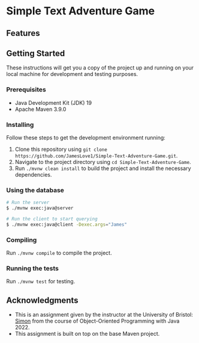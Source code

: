 # Simple Text Adventure Game

## Features

## Getting Started

These instructions will get you a copy of the project up and running on your local machine for development and testing purposes.


### Prerequisites

- Java Development Kit (JDK) 19
- Apache Maven 3.9.0

### Installing

Follow these steps to get the development environment running:

1. Clone this repository using `git clone https://github.com/JamesLove1/Simple-Text-Adventure-Game.git`.
2. Navigate to the project directory using `cd Simple-Text-Adventure-Game`.
3. Run `./mvnw clean install` to build the project and install the necessary dependencies.

### Using the database

```bash
# Run the server
$ ./mvnw exec:java@server

# Run the client to start querying
$ ./mvnw exec:java@client -Dexec.args="James"
```


### Compiling

Run `./mvnw compile` to compile the project.


### Running the tests

Run `./mvnw test` for testing.


## Acknowledgments

* This is an assignment given by the instructor at the University of Bristol: [Simon](https://github.com/drslock) from the course of Object-Oriented Programming with Java 2022.
* This assignment is built on top on the base Maven project.